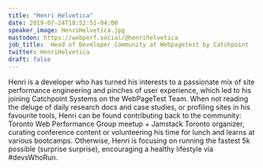 ```yaml
---
title: "Henri Helvetica"
date: 2019-07-24T18:52:51-04:00
speaker_image: HenriHelvetica.jpg
mastodon: https://webperf.social/@henrihelvetica
job_title:  Head of Developer Community at Webpagetest by Catchpoint
twitter: HenriHelvetica
draft: false
---
```


Henri is a developer who has turned his interests to a passionate mix of site performance engineering and pinches of user experience, which led to his joining Catchpoint Systems on the WebPageTest Team. When not reading the deluge of daily research docs and case studies, or profiling sites in his favourite tools, Henri can be found contributing back to the community: Toronto Web Performance Group meetup + Jamstack Toronto organizer, curating conference content or volunteering his time for lunch and learns at various bootcamps. Otherwise, Henri is focusing on running the fastest 5k possible (surprise surprise), encouraging a healthy lifestyle via #devsWhoRun.
